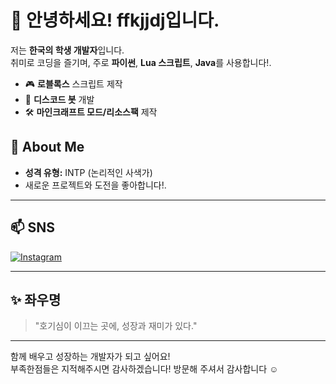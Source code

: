# 👋 안녕하세요! ffkjjdj입니다.

저는 **한국의 학생 개발자**입니다.  
취미로 코딩을 즐기며, 주로 **파이썬**, **Lua 스크립트**, **Java**를 사용합니다!.

- 🎮 **로블록스** 스크립트 제작  
- 🤖 **디스코드 봇** 개발  
- 🛠️ **마인크래프트 모드/리소스팩** 제작  

## 🌱 About Me

- **성격 유형:** INTP (논리적인 사색가)
- 새로운 프로젝트와 도전을 좋아합니다!.

---

## 📫 SNS

[![Instagram](https://img.shields.io/badge/-Instagram-E4405F?logo=instagram&logoColor=white)](https://www.instagram.com/lxhyjin/)

---

## ✨ 좌우명

> "호기심이 이끄는 곳에, 성장과 재미가 있다."

---

함께 배우고 성장하는 개발자가 되고 싶어요!  
부족한점들은 지적해주시면 감사하겠습니다!
방문해 주셔서 감사합니다 ☺️
